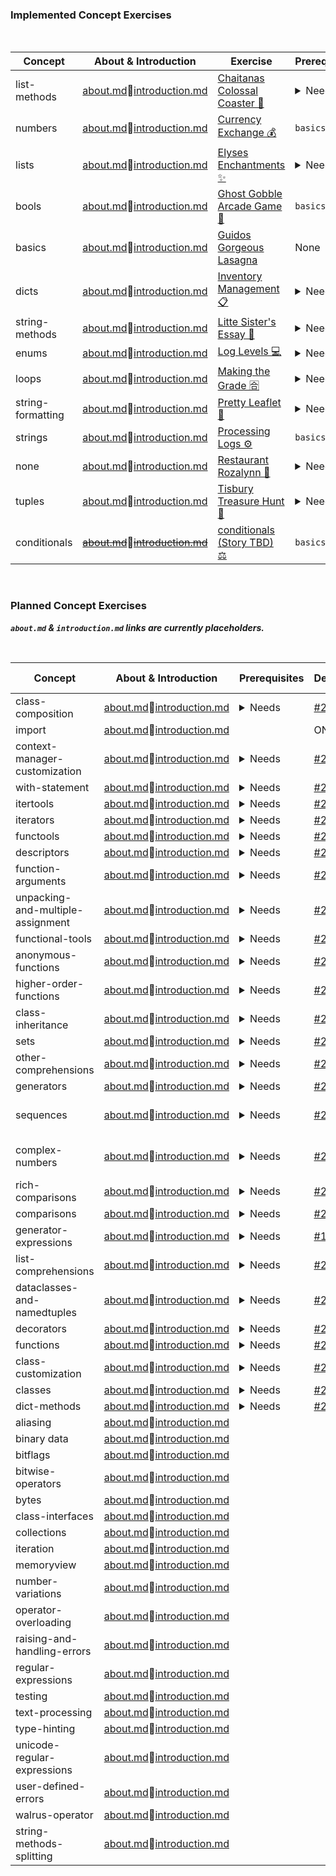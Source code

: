 ### Implemented Concept Exercises

<br>

|   Concept           	|   About & Introduction                                                                                                                                                                                    	|  Exercise                                                                                                                           	|  Prerequisites                                                                                                                                                                                        	|   Design./Issue                                                                                                     	|   Status/PR 	|
|---------------------	|-----------------------------------------------------------------------------------------------------------------------------------------------------------------------------------------------------------	|-------------------------------------------------------------------------------------------------------------------------------------	|-------------------------------------------------------------------------------------------------------------------------------------------------------------------------------------------------------	|---------------------------------------------------------------------------------------------------------------------	|----------------------	|
|   list-methods      	|   [about.md](https://github.com/exercism/python/blob/main/concepts/list-methods/about.md)🔅[introduction.md](https://github.com/exercism/python/blob/main/concepts/list-methods/introduction.md)           	|     [Chaitanas Colossal Coaster 🎢 ](https://github.com/exercism/python/tree/main/exercises/concept/chaitanas-colossal-coaster)      	|  <details><summary>Needs</summary><ul><li>`lists`</ul></details>                                                                                                                                      	|   [`.meta` folder](https://github.com/exercism/python/tree/main/exercises/concept/chaitanas-colossal-coaster/.meta) 	|  WIP                 	|
|   numbers           	|   [about.md](https://github.com/exercism/python/blob/main/concepts/numbers/about.md)🔅[introduction.md](https://github.com/exercism/python/blob/main/concepts/numbers/introduction.md)                     	|     [Currency Exchange 💰](https://github.com/exercism/python/tree/main/exercises/concept/currency-exchange)                         	|  `basics`                                                                                                                                                                                             	|   [`.meta` folder](https://github.com/exercism/python/tree/main/exercises/concept/currency-exchange/.meta)          	|  WIP                 	|
|   lists             	|   [about.md](https://github.com/exercism/python/blob/main/concepts/lists/about.md)🔅[introduction.md](https://github.com/exercism/python/blob/main/concepts/lists/introduction.md)                         	|     [Elyses Enchantments ✨](https://github.com/exercism/python/tree/main/exercises/concept/elyses-enchantments)                     	|  <details><summary>Needs</summary><ul><li>`comparisons`<li> `conditionals`<li> `strings`</ul></details>                                                                                               	|   [`.meta` folder](https://github.com/exercism/python/tree/main/exercises/concept/elyses-enchantments/.meta)        	|  WIP                 	|
|   bools             	|   [about.md](https://github.com/exercism/python/blob/main/concepts/bools/about.md)🔅[introduction.md](https://github.com/exercism/python/blob/main/concepts/bools/introduction.md)                         	|     [Ghost Gobble Arcade Game 👻](https://github.com/exercism/python/tree/main/tree/main/exercises/concept/ghost-gobble-arcade-game) 	|  `basics`                                                                                                                                                                                             	|   [`.meta` folder](https://github.com/exercism/python/tree/main/exercises/concept/ghost-gobble-arcade-game/.meta)   	|  WIP                 	|
|   basics            	|   [about.md](https://github.com/exercism/python/blob/main/concepts/basics/about.md)🔅[introduction.md](https://github.com/exercism/python/blob/main/concepts/basics/introduction.md)                       	|     [Guidos Gorgeous Lasagna](https://github.com/exercism/python/tree/main/tree/main/exercises/concept/guidos-gorgeous-lasagna)     	|  None                                                                                                                                                                                                 	|   [`.meta` folder](https://github.com/exercism/python/tree/main/exercises/concept/guidos-gorgeous-lasagna/.meta)    	|  WIP                 	|
|   dicts             	|   [about.md](https://github.com/exercism/python/blob/main/concepts/dicts/about.md)🔅[introduction.md](https://github.com/exercism/python/blob/main/concepts/dicts/introduction.md)                         	|     [Inventory Management 📋](https://github.com/exercism/python/tree/main/exercises/concept/inventory-management)                   	|  <details><summary>Needs</summary><ul><li>`loops`<li> `lists`<li> `tuples`</ul></details>                                                                                                             	|   [`.meta` folder](https://github.com/exercism/python/tree/main/exercises/concept/inventory-management)             	|  WIP                 	|
|   string-methods    	|   [about.md](https://github.com/exercism/python/blob/main/concepts/string-methods/about.md)🔅[introduction.md](https://github.com/exercism/python/blob/main/concepts/string-methods/introduction.md)       	|     [Litte Sister's Essay 📓](https://github.com/exercism/python/tree/main/exercises/concept/little-sisters-essay)                   	|  <details><summary>Needs</summary><ul><li>`basics`<li> `strings`</ul></details>                                                                                                                       	|   [`.meta` folder](https://github.com/exercism/python/tree/main/exercises/concept/little-sisters-essay/.meta)       	|  WIP                 	|
|   enums             	|   [about.md](https://github.com/exercism/python/blob/main/concepts/enums/about.md)🔅[introduction.md](https://github.com/exercism/python/blob/main/concepts/enums/introduction.md)                         	|     [Log Levels 💻 ](https://github.com/exercism/python/tree/main/exercises/concept/log-levels)                                      	|  <details><summary>Needs</summary><ul><li>`classes`<li> `conditionals`<li> `loops`<li> `list-comprehensions`<li> `sequences`<li> `string-formatting`<li> `string-methods`<li> `tuples`</ul></details> 	|   [`.meta` folder](https://github.com/exercism/python/tree/main/exercises/concept/log-levels)                       	|  WIP                 	|
|   loops             	|   [about.md](https://github.com/exercism/python/blob/main/concepts/loops/about.md)🔅[introduction.md](https://github.com/exercism/python/blob/main/concepts/loops/introduction.md)                         	|     [Making the Grade 🈴 ](https://github.com/exercism/python/tree/main/exercises/concept/making-the-grade)                          	|  <details><summary>Needs</summary><ul><li>`basics`<li> `comparisons`<li> `conditionals`<li> `lists`<li> `strings`</ul></details>                                                                      	|   [`.meta` folder](https://github.com/exercism/python/tree/main/exercises/concept/making-the-grade/.meta)           	|  WIP                 	|
|   string-formatting 	|   [about.md](https://github.com/exercism/python/blob/main/concepts/string-formatting/about.md)🔅[introduction.md](https://github.com/exercism/python/blob/main/concepts/string-formatting/introduction.md) 	|     [Pretty Leaflet 🍃 ](https://github.com/exercism/python/tree/main/exercises/concept/pretty-leaflet)                              	|  <details><summary>Needs</summary><ul><li>`basics`<li> `strings`<li> `string-methods`</ul></details>                                                                                                  	|   [`.meta` folder](https://github.com/exercism/python/tree/main/exercises/concept/pretty-leaflet/.meta)             	|  WIP                 	|
|   strings           	|   [about.md](https://github.com/exercism/python/blob/main/concepts/strings/about.md)🔅[introduction.md](https://github.com/exercism/python/blob/main/concepts/strings/introduction.md)                     	|     [Processing Logs ⚙](https://github.com/exercism/python/tree/main/exercises/concept/processing-logs)                             	|  `basics`                                                                                                                                                                                             	|     N/A                                                                                                             	|  WIP                 	|
|   none              	|   [about.md](https://github.com/exercism/python/blob/main/concepts/none/about.md)🔅[introduction.md](https://github.com/exercism/python/blob/main/concepts/none/introduction.md)                           	|     [Restaurant Rozalynn 🥘 ](https://github.com/exercism/python/tree/main/exercises/concept/restaurant-rozalynn)                    	|  <details><summary>Needs</summary><ul><li>`bools`<li> `conditionals`<li> `functions`<li> `dict-methods`<li> `list-methods`<li> `loops`</ul></details>                                                 	|   [`.meta` folder](https://github.com/exercism/python/tree/main/exercises/concept/restaurant-rozalynn/.meta)        	|  WIP                 	|
|   tuples            	|   [about.md](https://github.com/exercism/python/blob/main/concepts/tuples/about.md)🔅[introduction.md](https://github.com/exercism/python/blob/main/concepts/tuples/introduction.md)                       	|     [Tisbury Treasure Hunt 🧭 ](https://github.com/exercism/python/tree/main/exercises/concept/tisbury-treasure-hunt)                	|  <details><summary>Needs</summary><ul><li>`basics`,`bools`,`loops`<li> `numbers`,`strings`</ul></details>                                                                                             	|   [`.meta` folder](https://github.com/exercism/python/tree/main/exercises/concept/tisbury-treasure-hunt/.meta)      	|  WIP                 	|
|   conditionals      	|   [~~about.md~~](https://github.com/exercism/python/blob/main/concepts/conditionals/about.md)🔅[~~introduction.md~~](https://github.com/exercism/python/blob/main/concepts/conditionals/introduction.md)           	|   [conditionals (Story TBD) ⚖ ](https://github.com/exercism/python/tree/main/exercises/concept/conditionals)                        	|  `basics`                                                                                                                                                                                             	|   [`.meta`f older](https://github.com/exercism/python/tree/main/exercises/concept/conditionals/.meta)               	| Draft - content missing.               	|  

<br>

### Planned Concept Exercises  
_**`about.md` & `introduction.md` links are currently placeholders.**_

<br>

|   Concept                           	|   About & Introduction                                                                                                                                                                                                                    	|  Prerequisites                                                                                                                                                                                                                                                                                                                                                                                                                                                                                                                 	|   Design./Issue                                            	|   Status/PR (If Any) 	|
|-------------------------------------	|-------------------------------------------------------------------------------------------------------------------------------------------------------------------------------------------------------------------------------------------	|--------------------------------------------------------------------------------------------------------------------------------------------------------------------------------------------------------------------------------------------------------------------------------------------------------------------------------------------------------------------------------------------------------------------------------------------------------------------------------------------------------------------------------	|------------------------------------------------------------	|----------------------	|
|   class-composition                 	|   [about.md](https://github.com/exercism/python/blob/main/concepts/class-composition/about.md)🔅[introduction.md](https://github.com/exercism/python/blob/main/concepts/class-composition/introduction.md)                                 	| <details><summary>Needs</summary><ul><li>`basics`<li>`booleans`<li>`classes`<li>`class-customization`<li>`class-inheritance`<li>`comparisons`<li>`decorators`<li>`dicts`<li>`functions`<li>`higher-order functions`<li>`iteration`<li>`lists`<li>`numbers`<li>`sequences`<li>`sets`<li>`strings`<li>`tuples`</ul></details>                                                                                                                                                                                                    	|   [#2352](https://github.com/exercism/python/issues/2352)  	|                      	|
|   import                            	|   [about.md](https://github.com/exercism/python/blob/main/concepts/import/about.md)🔅[introduction.md](https://github.com/exercism/python/blob/main/concepts/import/introduction.md)                                                       	|                                                                                                                                                                                                                                                                                                                                                                                                                                                                                                                                	| ON HOLD                                                    	| ON HOLD              	|
|   context-manager-customization     	|   [about.md](https://github.com/exercism/python/blob/main/concepts/context-manager-customization/about.md)🔅[introduction.md](https://github.com/exercism/python/blob/main/concepts/context-manager-customization/introduction.md)         	| <details><summary>Needs</summary><ul><li>`basics`<li>`bools`<li>`classes`  <li>`class customization` <li>`class-inheritance` <li>`comparisons`<li>`rich-comparisons`<li>`decorators`<li>`dicts`<li>`dict-methods`<li>`raising-and-handling-errors` <li>`functions`<li>`functional tools`<li>`generators`<li>`higher-order-functions`<li>`iteration`<li>`lists`<li>`list-methods`<li>`loops`<li>`numbers`<li>`sequences`<li>`sets`<li>`strings`<li>`string-methods`<li>`testing`<li>`tuples`<li>`with-statement`</ul></details> 	|   [#2370](https://github.com/exercism/python/issues/2370)  	|     [ ]()            	|
|   with-statement                    	|   [about.md](https://github.com/exercism/python/blob/main/concepts/with-statement/about.md)🔅[introduction.md](https://github.com/exercism/python/blob/main/concepts/with-statement/introduction.md)                                       	| <details><summary>Needs</summary><ul><li>`basics`<li>`bools`<li>`comparisons`<li>`dicts`<li>`dict-methods`<li>`functions`<li>`functional-tools`<li>`generators`<li>`higher-order-functions`<li>`iteration`<li>`lists`<li>`list-methods`<li>`loops`<li>`numbers`<li>`sequences`<li>`sets`<li>`strings`<li>`string-methods`<li>`tuples`</ul></details>                                                                                                                                                                           	|   [#2369](https://github.com/exercism/python/issues/2369)  	|     [ ]()            	|
|   itertools                         	|   [about.md](https://github.com/exercism/python/blob/main/concepts/itertools/about.md)🔅[introduction.md](https://github.com/exercism/python/blob/main/concepts/itertools/introduction.md)                                                 	| <details><summary>Needs</summary><ul><li>`basics`<li>`booleans`<li>`comparisons`<li>`rich-comparisons`<li>`dicts`<li>`dict-methods`<li>`functions`<li>`functional tools`<li>`generators`<li>`higher-order functions`<li>Identity methods `is` and `is not`<li>`iteration`<li>`lists`<li>`list-methods`<li>`loops`<li>`numbers`<li>`sequences`<li>`sets`<li>`strings`<li>`string-methods`<li>`tuples`</ul></details>                                                                                                            	|   [#2368](https://github.com/exercism/python/issues/2368)  	|                      	|
|   iterators                         	|   [about.md](https://github.com/exercism/python/blob/main/concepts/iterators/about.md)🔅[introduction.md](https://github.com/exercism/python/blob/main/concepts/iterators/introduction.md)                                                 	| <details><summary>Needs</summary><ul><li>`basics`<li>`booleans`<li>`classes`<li>`comparisons`<li>`rich-comparisons`<li>`decorators`<li>`descriptors`<li>`dicts`<li>`dict-methods`<li>`functions`<li>`higher-order-functions`<li>`lists`<li>`list-methods`<li>`numbers`<li>`sequences`<li>`sets`<li>`strings`<li>`string-methods`<li>`tuples`</ul></details>                                                                                                                                                                    	|   [#2367](https://github.com/exercism/python/issues/2367)  	|     [ ]()            	|
|   functools                         	|   [about.md](https://github.com/exercism/python/blob/main/concepts/functools/about.md)🔅[introduction.md](https://github.com/exercism/python/blob/main/concepts/functools/introduction.md)                                                 	| <details><summary>Needs</summary><ul><li>`basics`<li>`bools`<li>`classes`<li>`class-customization`<li>`class-components`<li>`comparisons`<li>`rich-comparisons`<li>`decorators`<li>`descriptors`<li>`dicts`<li>`dict-methods`<li>`functions`<li>`function-arguments`<li>`higher-order-functions`<li>`iteration`<li>`lists`<li>`list-methods`<li>`numbers`<li>`sequences`<li>`sets`<li>`strings`<li>`string-methods`<li>`tuples`</ul></details>                                                                                 	|   [#2366](https://github.com/exercism/python/issues/2366)  	|     [ ]()            	|
|   descriptors                       	|   [about.md](https://github.com/exercism/python/blob/main/concepts/descriptors/about.md)🔅[introduction.md](https://github.com/exercism/python/blob/main/concepts/descriptors/introduction.md)                                             	| <details><summary>Needs</summary><ul><li>`basics`<li>`booleans`<li>`classes`<li>`class-customization`<li>`class-composition`<li>`class-inheritance`<li>`comparisons`<li>`decorators`<li>`dicts`<li>`iteration`<li>`lists`<li>`numbers`<li>`sequences`<li>`sets`<li>`strings`<li>`tuples`</ul></details>                                                                                                                                                                                                                        	|   [#2365](https://github.com/exercism/python/issues/2365)  	|     [ ]()            	|
|   function-arguments                	|   [about.md](https://github.com/exercism/python/blob/main/concepts/function-arguments/about.md)🔅[introduction.md](https://github.com/exercism/python/blob/main/concepts/function-arguments/introduction.md)                               	| <details><summary>Needs</summary><ul><li>`basics`<li>`booleans`<li>`comparisons`<li>`dicts`<li>`dict-methods`<li>`functions`<li>`iteration`<li>`lists`<li>`list-methods`<li>`numbers`<li>`sequences`<li>`sets`<li>`strings`<li>`string-methods`<li>`tuples`</ul></details>                                                                                                                                                                                                                                                     	|   [#2354](https://github.com/exercism/python/issues/2354)  	|                      	|
|   unpacking-and-multiple-assignment 	|   [about.md](https://github.com/exercism/python/blob/main/concepts/unpacking-and-multiple-assignment/about.md)🔅[introduction.md](https://github.com/exercism/python/blob/main/concepts/unpacking-and-multiple-assignment/introduction.md) 	| <details><summary>Needs</summary><ul><li>`basics`<li>`bools`<li>`comparisons`<li>`dicts`<li>`dict-methods`<li>`functions`<li>`function-arguments`<li>`higher-order-functions`<li>`functional tools`<li>Identity methods `is` and `is not`<li>`iteration`<li>`lists`<li>`list-methods`<li>`numbers`<li>`sequences`<li>`sets`<li>`strings`<li>`string-methods`<li>`tuples`</ul></details>                                                                                                                                        	|   [#2360](https://github.com/exercism/python/issues/2360)  	|     [ ]()            	|
|   functional-tools                  	|   [about.md](https://github.com/exercism/python/blob/main/concepts/functional-tools/about.md)🔅[introduction.md](https://github.com/exercism/python/blob/main/concepts/functional-tools/introduction.md)                                   	| <details><summary>Needs</summary><ul><li>`basics`<li>`bools`<li>`comparisons`<li>`dicts`<li>`dict-methods`<li>`functions`<li>`function-arguments`<li>`higher-order-functions`<li>`iteration`<li>`lists`<li>`list-methods`<li>`numbers`<li>`sequences`<li>`sets`<li>`strings`<li>`string-methods`<li>`tuples`</ul></details>                                                                                                                                                                                                    	|   [#2359](https://github.com/exercism/python/issues/2359)  	|     [ ]()            	|
|   anonymous-functions               	|   [about.md](https://github.com/exercism/python/blob/main/concepts/anonymous-functions/about.md)🔅[introduction.md](https://github.com/exercism/python/blob/main/concepts/anonymous-functions/introduction.md)                             	| <details><summary>Needs</summary><ul><li>`basics`<li>`booleans`<li>`comparisons`<li>`dicts`<li>`dict-methods`<li>`functions`<li>`function-arguments`<li>`higher-order functions`<li>`iteration`<li>`lists`<li>`list-methods`<li>`numbers`<li>`sequences`<li>`sets`<li>`strings`<li>`string-methods`<li>`tuples`</ul></details>                                                                                                                                                                                                 	|   [#2357](https://github.com/exercism/python/issues/2357)  	|                      	|
|   higher-order-functions            	|   [about.md](https://github.com/exercism/python/blob/main/concepts/higher-order-functions/about.md)🔅[introduction.md](https://github.com/exercism/python/blob/main/concepts/higher-order-functions/introduction.md)                       	| <details><summary>Needs</summary><ul><li>`basics`<li>`booleans`<li>`comparisons`<li>`dicts`<li>`dict-methods`<li>`functions`<li>`function-arguments`<li>`iteration`<li>`lists`<li>`list-methods`<li>`numbers`<li>`sequences`<li>`sets`<li>`strings`<li>`string-methods`<li>`tuples`</ul></details>                                                                                                                                                                                                                             	|   [#2355](https://github.com/exercism/python/issues/2355)  	|     [ ]()            	|
|   class-inheritance                 	|   [about.md](https://github.com/exercism/python/blob/main/concepts/class-inheritance/about.md)🔅[introduction.md](https://github.com/exercism/python/blob/main/concepts/class-inheritance/introduction.md)                                 	| <details><summary>Needs</summary><ul><li>`basics`<li>`booleans`<li>`classes`<li>`class-customization`<li>`comparisons`<li>`decorators`<li>`dicts`<li>`functions`<li>`higher-order-functions`<li>`iteration`<li>`lists`<li>`numbers`<li>`sequences`<li>`sets`<li>`strings`<li>`tuples`</ul></details>                                                                                                                                                                                                                           	|   [#2351](https://github.com/exercism/python/issues/2351)  	|     [ ]()            	|
|   sets                              	|   [about.md](https://github.com/exercism/python/blob/main/concepts/sets/about.md)🔅[introduction.md](https://github.com/exercism/python/blob/main/concepts/sets/introduction.md)                                                           	| <details><summary>Needs</summary><ul><li>`basics`<li>`booleans`<li>`comparisons`<li>`dicts`<li>`lists`<li>`loops`</ul></details>                                                                                                                                                                                                                                                                                                                                                                                               	|   [#2296 ](https://github.com/exercism/python/issues/2296) 	|     [ ]()            	|
|   other-comprehensions              	|   [about.md](https://github.com/exercism/python/blob/main/concepts/other-comprehensions/about.md)🔅[introduction.md](https://github.com/exercism/python/blob/main/concepts/other-comprehensions/introduction.md)                           	| <details><summary>Needs</summary><ul><li>`basics`<li>`bools`<li>`conditionals`<li>`comparisons`<li>`loops`<li>`iteration`</ul></detials>                                                                                                                                                                                                                                                                                                                                                                                       	|   [#2294 ](https://github.com/exercism/python/issues/2294) 	|     [ ]()            	|
|   generators                        	|   [about.md](https://github.com/exercism/python/blob/main/concepts/generators/about.md)🔅[introduction.md](https://github.com/exercism/python/blob/main/concepts/generators/introduction.md)                                               	| <details><summary>Needs</summary><ul><li>`conditionals`<li> `dicts`<li> `functions`<li> `higher-order-functions`<li> `lists`<li> `loops`<li> `iteration`<li> `iterators`<li> `sequences`</ul></details>                                                                                                                                                                                                                                                                                                                        	|   [#2293](https://github.com/exercism/python/issues/2293)  	|     [ ]()            	|
|   sequences                         	|   [about.md](https://github.com/exercism/python/blob/main/concepts/sequences/about.md)🔅[introduction.md](https://github.com/exercism/python/blob/main/concepts/sequences/introduction.md)                                                 	| <details><summary>Needs</summary><ul><li>`basics`<li> `iteration`<li>`lists`<li>`list-methods`<li>`sets`<li>`strings`<li>`tuples`</ul></details>                                                                                                                                                                                                                                                                                                                                                                               	|   [#2290](https://github.com/exercism/v3/#2290)            	| Issue needs rewrite  	|
|   complex-numbers                   	|   [about.md](https://github.com/exercism/python/blob/main/concepts/complex-numbers/about.md)🔅[introduction.md](https://github.com/exercism/python/blob/main/concepts/complex-numbers/introduction.md)                                     	| <details><summary>Needs</summary><ul><li>`basics`<li>`bools`<li>`numbers`</ul></details>                                                                                                                                                                                                                                                                                                                                                                                                                                       	|   [#2208](https://github.com/exercism/v3/issues/2208)      	| Issue needs rewrite  	|
|   rich-comparisons                  	|   [about.md](https://github.com/exercism/python/blob/main/concepts/rich-comparisons/about.md)🔅[introduction.md](https://github.com/exercism/python/blob/main/concepts/rich-comparisons/introduction.md)                                   	| <details><summary>Needs</summary><ul><li>`basics`<li>`booleans`<li>`classes`<li>`class-customization`<li>`class-inheritance`<li>`class-composition`<li>`comparisons`<li>`dicts`<li>`dict-methods`<li>`iteration`<li>`lists`<li>`list-methods`<li>`numbers`<li>`operator-overloading`<li>`sequences`<li>`sets`<li>`strings`<li>`string-methods`<li>`tuples`</ul></detials>                                                                                                                                                      	|   [#2171](https://github.com/exercism/python/issues/2287)  	|     [ ]()            	|
|   comparisons                       	|   [about.md](https://github.com/exercism/python/blob/main/concepts/comparisons/about.md)🔅[introduction.md](https://github.com/exercism/python/blob/main/concepts/comparisons/introduction.md)                                             	| <details><summary>Needs</summary><ul><li>`basics`<li>`bools`<li>`dicts`<li>`lists`<li>`sets`<li>`strings`<li>`tuples`<li>`numbers`<li>`iteration`</ul></details>                                                                                                                                                                                                                                                                                                                                                               	|   [#2039](https://github.com/exercism/python/issues/2288)  	|     [ ]()            	|
|   generator-expressions             	|   [about.md](https://github.com/exercism/python/blob/main/concepts/generator-expressions/about.md)🔅[introduction.md](https://github.com/exercism/python/blob/main/concepts/generator-expressions/introduction.md)                         	| <details><summary>Needs</summary><ul><li>`basics`<li>`conditionals`<li> `comparisons`<li>`loops`<li>`generators`<li> `iterators`<li>`iteration`<li>`list-comprehensions`<li>`other-comprehensions`</ul></details>                                                                                                                                                                                                                                                                                                              	|   [#1384](https://github.com/exercism/python/issues/2292)  	|     [ ]()            	|
|   list-comprehensions               	|   [about.md](https://github.com/exercism/python/blob/main/concepts/list-comprehensions/about.md)🔅[introduction.md](https://github.com/exercism/python/blob/main/concepts/list-comprehensions/introduction.md)                             	| <details><summary>Needs</summary><ul><li>`basics`<li> `bools`<li>`comparisons`  <li>`conditionals`<li>`lists`<li>`list-methods`<li>`loops`<li>`iteration`<li>`sequences`</ul></details>                                                                                                                                                                                                                                                                                                                                        	|   [#2295](https://github.com/exercism/python/issues/2295)  	|     [ ]()            	|
|   dataclasses-and-namedtuples       	|   [about.md](https://github.com/exercism/python/blob/main/concepts/dataclasses-and-namedtuples/about.md)🔅[introduction.md](https://github.com/exercism/python/blob/main/concepts/dataclasses-and-namedtuples/introduction.md)             	| <details><summary>Needs</summary><ul><li>`basics`<li>`booleans`<li>`classes`<li>`class-customization`<li>`comparisons`<li>`decorators`<li>`dicts`<li>`iteration`<li>`lists`<li>`numbers`<li>`sequences`<li>`sets`<li>`strings`<li>`tuples`</ul></details>                                                                                                                                                                                                                                                                      	|   [#2361](https://github.com/exercism/python/issues/2361)  	|     [ ]()            	|
|   decorators                        	|   [about.md](https://github.com/exercism/python/blob/main/concepts/decorators/about.md)🔅[introduction.md](https://github.com/exercism/python/blob/main/concepts/decorators/introduction.md)                                               	| <details><summary>Needs</summary><ul><li>`basics`<li>`bools`<li>`comparisons`<li>`dicts`<li>`dict-methods`<li>`functions`<li>`function-arguments`<li>`higher-order-functions`<li>`iteration`<li>`lists`<li>`list-methods`<li>`numbers`<li>`sequences`<li>`sets`<li>`strings`<li>`string-methods`<li>`tuples`</ul></details>                                                                                                                                                                                                    	|   [#2356](https://github.com/exercism/python/issues/2356)  	|     [ ]()            	|
|   functions                         	|   [about.md](https://github.com/exercism/python/blob/main/concepts/functions/about.md)🔅[introduction.md](https://github.com/exercism/python/blob/main/concepts/functions/introduction.md)                                                 	| <details><summary>Needs</summary><ul><li>`basics`<li>`bools`<li>`comparisons`<li>`dicts`<li>`dict-methods`<li>`iteration`<li>`lists`<li>`list-methods`<li>`numbers`<li>`sequences`<li>`sets`<li>`strings`<li>`string-methods`<li>`tuples`</ul></details>                                                                                                                                                                                                                                                                       	|   [#2353](https://github.com/exercism/python/issues/2353)  	|     [ ]()            	|
|   class-customization               	|   [about.md](https://github.com/exercism/python/blob/main/concepts/class-customization/about.md)🔅[introduction.md](https://github.com/exercism/python/blob/main/concepts/class-customization/introduction.md)                             	| <details><summary>Needs</summary><ul><li>`basics`<li>`booleans`<li>`classes`<li>`comparisons`<li>`decorators`<li>`dicts`<li>`functions`<li>`higher-order-functions`<li>`iteration`<li>`lists`<li>`numbers`<li>`sequences`<li>`sets`<li>`strings`<li>`tuples`</ul></details>                                                                                                                                                                                                                                                    	|   [#2350](https://github.com/exercism/python/issues/2350)  	|     [ ]()            	|
|   classes                           	|   [about.md](https://github.com/exercism/python/blob/main/concepts/classes/about.md)🔅[introduction.md](https://github.com/exercism/python/blob/main/concepts/classes/introduction.md)                                                     	| <details><summary>Needs</summary><ul><li>`basics`<li>`bools`<li>`comparisons`<li>`dicts`<li>`iteration`<li>`lists`<li>`numbers`<li>`sequences`<li>`sets`<li>`strings`<li>`tuples`</ul></details>                                                                                                                                                                                                                                                                                                                               	|   [#2349](https://github.com/exercism/python/issues/2349)  	|     [ ]()            	|
|   dict-methods                      	|   [about.md](https://github.com/exercism/python/blob/main/concepts/dict-methods/about.md)🔅[introduction.md](https://github.com/exercism/python/blob/main/concepts/dict-methods/introduction.md)                                           	| <details><summary>Needs</summary><ul><li>`basics`<li>`bools`<li>`conditionals`<li>`comparisons`<li>`dicts`<li>`lists`<li>`loops`<li>`numbers`<li>`strings`<li>`tuples`</ul></details>                                                                                                                                                                                                                                                                                                                                          	|   [#2348](https://github.com/exercism/python/issues/2348)  	|                      	|
|   aliasing                          	|   [about.md](https://github.com/exercism/python/blob/main/concepts/aliasing/about.md)🔅[introduction.md](https://github.com/exercism/python/blob/main/concepts/aliasing/introduction.md)                                                   	|                                                                                                                                                                                                                                                                                                                                                                                                                                                                                                                                	|     [ ]()                                                  	|                      	|
|   binary data                       	|   [about.md](https://github.com/exercism/python/blob/main/concepts/binary-data/about.md)🔅[introduction.md](https://github.com/exercism/python/blob/main/concepts/binary-data/introduction.md)                                             	|                                                                                                                                                                                                                                                                                                                                                                                                                                                                                                                                	|     [ ]()                                                  	|     [ ]()            	|
|   bitflags                          	|   [about.md](https://github.com/exercism/python/blob/main/concepts/bitflags/about.md)🔅[introduction.md](https://github.com/exercism/python/blob/main/concepts/bitflags/introduction.md)                                                   	|                                                                                                                                                                                                                                                                                                                                                                                                                                                                                                                                	|     [ ]()                                                  	|     [ ]()            	|
|   bitwise-operators                 	|   [about.md](https://github.com/exercism/python/blob/main/concepts/bitwise-operators/about.md)🔅[introduction.md](https://github.com/exercism/python/blob/main/concepts/bitwise-operators/introduction.md)                                 	|                                                                                                                                                                                                                                                                                                                                                                                                                                                                                                                                	|     [ ]()                                                  	|     [ ]()            	|
|   bytes                             	|   [about.md](https://github.com/exercism/python/blob/main/concepts/bytes/about.md)🔅[introduction.md](https://github.com/exercism/python/blob/main/concepts/bytes/introduction.md)                                                         	|                                                                                                                                                                                                                                                                                                                                                                                                                                                                                                                                	|     []()                                                   	|     [ ]()            	|
|   class-interfaces                  	|   [about.md](https://github.com/exercism/python/blob/main/concepts/class-interfaces/about.md)🔅[introduction.md](https://github.com/exercism/python/blob/main/concepts/class-interfaces/introduction.md)                                   	|                                                                                                                                                                                                                                                                                                                                                                                                                                                                                                                                	|     []()                                                   	|                      	|
|   collections                       	|   [about.md](https://github.com/exercism/python/blob/main/concepts/collections/about.md)🔅[introduction.md](https://github.com/exercism/python/blob/main/concepts/collections/introduction.md)                                             	|                                                                                                                                                                                                                                                                                                                                                                                                                                                                                                                                	|     []()                                                   	|                      	|
|   iteration                         	|   [about.md](https://github.com/exercism/python/blob/main/concepts/iteration/about.md)🔅[introduction.md](https://github.com/exercism/python/blob/main/concepts/iteration/introduction.md)                                                 	|                                                                                                                                                                                                                                                                                                                                                                                                                                                                                                                                	|     [ ]()                                                  	|                      	|
|   memoryview                        	|   [about.md](https://github.com/exercism/python/blob/main/concepts/memoryview/about.md)🔅[introduction.md](https://github.com/exercism/python/blob/main/concepts/memoryview/introduction.md)                                               	|                                                                                                                                                                                                                                                                                                                                                                                                                                                                                                                                	|     [ ]()                                                  	|     [ ]()            	|
|   number-variations                 	|   [about.md](https://github.com/exercism/python/blob/main/concepts/number-variations/about.md)🔅[introduction.md](https://github.com/exercism/python/blob/main/concepts/number-variations/introduction.md)                                 	|                                                                                                                                                                                                                                                                                                                                                                                                                                                                                                                                	|     [ ]()                                                  	|     [ ]()            	|
|   operator-overloading              	|   [about.md](https://github.com/exercism/python/blob/main/concepts/operator-overloading/about.md)🔅[introduction.md](https://github.com/exercism/python/blob/main/concepts/operator-overloading/introduction.md)                           	|                                                                                                                                                                                                                                                                                                                                                                                                                                                                                                                                	|     [ ]()                                                  	|     [ ]()            	|
|   raising-and-handling-errors       	|   [about.md](https://github.com/exercism/python/blob/main/concepts/raising-and-handling-errors/about.md)🔅[introduction.md](https://github.com/exercism/python/blob/main/concepts/raising-and-handling-errors/introduction.md)             	|                                                                                                                                                                                                                                                                                                                                                                                                                                                                                                                                	|     [ ]()                                                  	|     [ ]()            	|
|   regular-expressions               	|   [about.md](https://github.com/exercism/python/blob/main/concepts/regular-expressions/about.md)🔅[introduction.md](https://github.com/exercism/python/blob/main/concepts/regular-expressions/introduction.md)                             	|                                                                                                                                                                                                                                                                                                                                                                                                                                                                                                                                	|     [ ]()                                                  	|     [ ]()            	|
|   testing                           	|   [about.md](https://github.com/exercism/python/blob/main/concepts/testing/about.md)🔅[introduction.md](https://github.com/exercism/python/blob/main/concepts/testing/introduction.md)                                                     	|                                                                                                                                                                                                                                                                                                                                                                                                                                                                                                                                	|     [ ]()                                                  	|     [ ]()            	|
|   text-processing                   	|   [about.md](https://github.com/exercism/python/blob/main/concepts/text-processing/about.md)🔅[introduction.md](https://github.com/exercism/python/blob/main/concepts/text-processing/introduction.md)                                     	|                                                                                                                                                                                                                                                                                                                                                                                                                                                                                                                                	|     [ ]()                                                  	|                      	|
|   type-hinting                      	|   [about.md](https://github.com/exercism/python/blob/main/concepts/type-hinting/about.md)🔅[introduction.md](https://github.com/exercism/python/blob/main/concepts/type-hinting/introduction.md)                                           	|                                                                                                                                                                                                                                                                                                                                                                                                                                                                                                                                	|     [ ]()                                                  	|     [ ]()            	|
|   unicode-regular-expressions       	|   [about.md](https://github.com/exercism/python/blob/main/concepts/unicode-regular-expressions/about.md)🔅[introduction.md](https://github.com/exercism/python/blob/main/concepts/unicode-regular-expressions/introduction.md)             	|                                                                                                                                                                                                                                                                                                                                                                                                                                                                                                                                	|     [ ]()                                                  	|                      	|
|   user-defined-errors               	|   [about.md](https://github.com/exercism/python/blob/main/concepts/user-defined-errors/about.md)🔅[introduction.md](https://github.com/exercism/python/blob/main/concepts/user-defined-errors/introduction.md)                             	|                                                                                                                                                                                                                                                                                                                                                                                                                                                                                                                                	|     [ ]()                                                  	|                      	|
|   walrus-operator                   	|   [about.md](https://github.com/exercism/python/blob/main/concepts/walrus-operator/about.md)🔅[introduction.md](https://github.com/exercism/python/blob/main/concepts/walrus-operator/introduction.md)                                     	|                                                                                                                                                                                                                                                                                                                                                                                                                                                                                                                                	|     [ ]()                                                  	|     [ ]()            	|
|   string-methods-splitting          	|   [about.md](https://github.com/exercism/python/blob/main/concepts/string-methods-splitting/about.md)🔅[introduction.md](https://github.com/exercism/python/blob/main/concepts/string-methods-splitting/introduction.md)                   	|                                                                                                                                                                                                                                                                                                                                                                                                                                                                                                                                	|                                                            	|     [ ]()            	|
